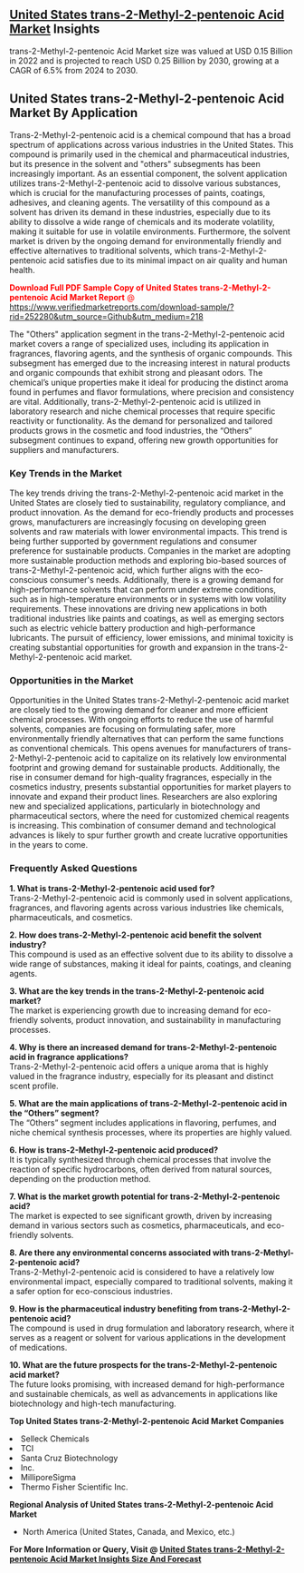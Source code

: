 <h2><a href="https://www.verifiedmarketreports.com/download-sample/?rid=252280&amp;utm_source=Github&amp;utm_medium=218" target="_blank">United States trans-2-Methyl-2-pentenoic Acid Market</a> Insights</h2><p>trans-2-Methyl-2-pentenoic Acid Market size was valued at USD 0.15 Billion in 2022 and is projected to reach USD 0.25 Billion by 2030, growing at a CAGR of 6.5% from 2024 to 2030.</p><p> <h2>United States trans-2-Methyl-2-pentenoic Acid Market By Application</h2> <p>Trans-2-Methyl-2-pentenoic acid is a chemical compound that has a broad spectrum of applications across various industries in the United States. This compound is primarily used in the chemical and pharmaceutical industries, but its presence in the solvent and "others" subsegments has been increasingly important. As an essential component, the solvent application utilizes trans-2-Methyl-2-pentenoic acid to dissolve various substances, which is crucial for the manufacturing processes of paints, coatings, adhesives, and cleaning agents. The versatility of this compound as a solvent has driven its demand in these industries, especially due to its ability to dissolve a wide range of chemicals and its moderate volatility, making it suitable for use in volatile environments. Furthermore, the solvent market is driven by the ongoing demand for environmentally friendly and effective alternatives to traditional solvents, which trans-2-Methyl-2-pentenoic acid satisfies due to its minimal impact on air quality and human health. <p><span class=""><span style="color: #ff0000;"><strong>Download Full PDF Sample Copy of United States trans-2-Methyl-2-pentenoic Acid Market Report</strong> @ </span><a href="https://www.verifiedmarketreports.com/download-sample/?rid=252280&amp;utm_source=Github&amp;utm_medium=218" target="_blank">https://www.verifiedmarketreports.com/download-sample/?rid=252280&amp;utm_source=Github&amp;utm_medium=218</a></span></p></p> <p>The "Others" application segment in the trans-2-Methyl-2-pentenoic acid market covers a range of specialized uses, including its application in fragrances, flavoring agents, and the synthesis of organic compounds. This subsegment has emerged due to the increasing interest in natural products and organic compounds that exhibit strong and pleasant odors. The chemical’s unique properties make it ideal for producing the distinct aroma found in perfumes and flavor formulations, where precision and consistency are vital. Additionally, trans-2-Methyl-2-pentenoic acid is utilized in laboratory research and niche chemical processes that require specific reactivity or functionality. As the demand for personalized and tailored products grows in the cosmetic and food industries, the “Others” subsegment continues to expand, offering new growth opportunities for suppliers and manufacturers. </p> <h3>Key Trends in the Market</h3> <p>The key trends driving the trans-2-Methyl-2-pentenoic acid market in the United States are closely tied to sustainability, regulatory compliance, and product innovation. As the demand for eco-friendly products and processes grows, manufacturers are increasingly focusing on developing green solvents and raw materials with lower environmental impacts. This trend is being further supported by government regulations and consumer preference for sustainable products. Companies in the market are adopting more sustainable production methods and exploring bio-based sources of trans-2-Methyl-2-pentenoic acid, which further aligns with the eco-conscious consumer's needs. Additionally, there is a growing demand for high-performance solvents that can perform under extreme conditions, such as in high-temperature environments or in systems with low volatility requirements. These innovations are driving new applications in both traditional industries like paints and coatings, as well as emerging sectors such as electric vehicle battery production and high-performance lubricants. The pursuit of efficiency, lower emissions, and minimal toxicity is creating substantial opportunities for growth and expansion in the trans-2-Methyl-2-pentenoic acid market. </p> <h3>Opportunities in the Market</h3> <p>Opportunities in the United States trans-2-Methyl-2-pentenoic acid market are closely tied to the growing demand for cleaner and more efficient chemical processes. With ongoing efforts to reduce the use of harmful solvents, companies are focusing on formulating safer, more environmentally friendly alternatives that can perform the same functions as conventional chemicals. This opens avenues for manufacturers of trans-2-Methyl-2-pentenoic acid to capitalize on its relatively low environmental footprint and growing demand for sustainable products. Additionally, the rise in consumer demand for high-quality fragrances, especially in the cosmetics industry, presents substantial opportunities for market players to innovate and expand their product lines. Researchers are also exploring new and specialized applications, particularly in biotechnology and pharmaceutical sectors, where the need for customized chemical reagents is increasing. This combination of consumer demand and technological advances is likely to spur further growth and create lucrative opportunities in the years to come. </p> <h3>Frequently Asked Questions</h3> <p><strong>1. What is trans-2-Methyl-2-pentenoic acid used for?</strong><br>Trans-2-Methyl-2-pentenoic acid is commonly used in solvent applications, fragrances, and flavoring agents across various industries like chemicals, pharmaceuticals, and cosmetics.</p> <p><strong>2. How does trans-2-Methyl-2-pentenoic acid benefit the solvent industry?</strong><br>This compound is used as an effective solvent due to its ability to dissolve a wide range of substances, making it ideal for paints, coatings, and cleaning agents.</p> <p><strong>3. What are the key trends in the trans-2-Methyl-2-pentenoic acid market?</strong><br>The market is experiencing growth due to increasing demand for eco-friendly solvents, product innovation, and sustainability in manufacturing processes.</p> <p><strong>4. Why is there an increased demand for trans-2-Methyl-2-pentenoic acid in fragrance applications?</strong><br>Trans-2-Methyl-2-pentenoic acid offers a unique aroma that is highly valued in the fragrance industry, especially for its pleasant and distinct scent profile.</p> <p><strong>5. What are the main applications of trans-2-Methyl-2-pentenoic acid in the “Others” segment?</strong><br>The “Others” segment includes applications in flavoring, perfumes, and niche chemical synthesis processes, where its properties are highly valued.</p> <p><strong>6. How is trans-2-Methyl-2-pentenoic acid produced?</strong><br>It is typically synthesized through chemical processes that involve the reaction of specific hydrocarbons, often derived from natural sources, depending on the production method.</p> <p><strong>7. What is the market growth potential for trans-2-Methyl-2-pentenoic acid?</strong><br>The market is expected to see significant growth, driven by increasing demand in various sectors such as cosmetics, pharmaceuticals, and eco-friendly solvents.</p> <p><strong>8. Are there any environmental concerns associated with trans-2-Methyl-2-pentenoic acid?</strong><br>Trans-2-Methyl-2-pentenoic acid is considered to have a relatively low environmental impact, especially compared to traditional solvents, making it a safer option for eco-conscious industries.</p> <p><strong>9. How is the pharmaceutical industry benefiting from trans-2-Methyl-2-pentenoic acid?</strong><br>The compound is used in drug formulation and laboratory research, where it serves as a reagent or solvent for various applications in the development of medications.</p> <p><strong>10. What are the future prospects for the trans-2-Methyl-2-pentenoic acid market?</strong><br>The future looks promising, with increased demand for high-performance and sustainable chemicals, as well as advancements in applications like biotechnology and high-tech manufacturing.</p> </p><p><strong>Top United States trans-2-Methyl-2-pentenoic Acid Market Companies</strong></p><div data-test-id=""><p><li>Selleck Chemicals</li><li> TCI</li><li> Santa Cruz Biotechnology</li><li> Inc.</li><li> MilliporeSigma</li><li> Thermo Fisher Scientific Inc.</li></p><div><strong>Regional Analysis of&nbsp;United States trans-2-Methyl-2-pentenoic Acid Market</strong></div><ul><li dir="ltr"><p dir="ltr">North America&nbsp;(United States, Canada, and Mexico, etc.)</p></li></ul><p><strong>For More Information or Query, Visit @&nbsp;</strong><strong><a href="https://www.verifiedmarketreports.com/product/trans-2-methyl-2-pentenoic-acid-market/?utm_source=Github&amp;utm_medium=218" target="_blank">United States trans-2-Methyl-2-pentenoic Acid Market Insights Size And Forecast</a></strong></p></div>
